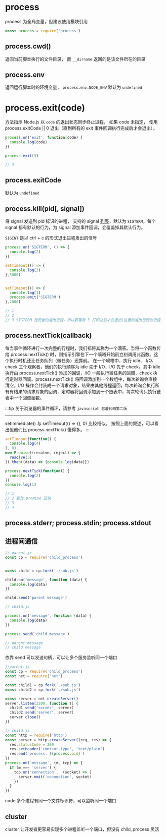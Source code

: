 # process

process 为全局变量，但建议使用模块引用

```js
const process = require('process')
```



## **process.cwd()**

返回当前脚本执行的文件目录， 而 `__dirname` 返回的是该文件所在的目录




## **process.env**

返回运行脚本时的环境变量， `process.env.NODE_ENV` 默认为 `undefined`



# **process.exit(code)**

方法指示 Node.js 以 `code` 的退出状态同步终止进程， 如果 code 未指定， 使用 process.exitCode || 0 退出（直到所有的 exit 事件回调执行完成后才会退出）。

```js
process.on('exit', function(code) {
  console.log(code)
})

process.exit(3)

// 3
```



## **process.exitCode**

默认为 `undefined`



## process.kill(pid[, signal])

将 signal 发送到 pid 标识的进程， 支持的 signal [列表](http://nodejs.cn/api/os.html#signal-constants)，默认为 `SIGTERM`，每个 signal 都有默认的行为，为 signal 添加事件回调，会覆盖掉其默认行为。

`SIGINT` 是以 ctrl + c 的形式退出进程发出的信号

```js
process.on('SIGTERM', () => {
  console.log(2)
})

setTimeout(() => {
  console.log(3)
},5000)


setTimeout(() => {
  console.log(1)
  process.emit('SIGTERM')
},2000)

// 1
// 2
// 3 SIGTERM 是安全的退出进程，所以要等到 3 打印之后才会退出(这里的退出是因为进程执行完成了，SIGTERM 的处理程序被覆盖掉了)
```



## process.nextTick(callback)

每当事件循环进行一次完整的行程时，我们都将其称为一个滴答。当将一个函数传给 process.nextTick() 时，则指示引擎在下一个嘀嗒开始前立刻调用此函数。这个执行时机还比任务队列（微任务）还靠前。
在一个嘀嗒中，执行 idle、 I/O、check 三个观察者，他们的执行顺序为 idle 先于 I/O，I/O 先于 check。其中  idle 执行由 process.nextTick() 添加的回调，I/O 一般执行微任务的回调，check 执行定时器回调。process.nextTick() 将回调添加到一个数组中，每次轮询会直接清空，I/O 操作会封装成一个请求对象，结果由其他线程返回，每次轮询会执行所有有结果的请求对象的回调，定时器将回调添加到一个链表中，每次轮询只执行链表中一个回调函数。 

:::tip
关于浏览器的事件循环，请参考 `javascript 忍着代码第二版`

---

setImmediate() 与 setTimeout(() => {}, 0) 比较相似， 按照上面的叙述，可以看出但他们比 process.nextTick() 慢得多。
:::

```js
setTimeout(function() {
  console.log(4)
}, 0)
new Promise((resolve, reject) => {
  resolve(3)
}).then((data) => {console.log(data)})

process.nextTick(function() {
  console.log(2)
})
console.log(1)

// 1
// 2 要比 promise 还快
// 3
// 4
```



## process.stderr; process.stdin; process.stdout



## 进程间通信

```js
// parent.js
const cp = require('child_process')


const child = cp.fork('./sub.js')

child.on('message', function (data) {
  console.log(data)
})

child.send('parent message')

// child.js

process.on('message', function (data) {
  console.log(data)
})

process.send('child message')

// parent message
// child message
```

依靠 send 可以发送句柄，可以让多个服务监听同一个端口

```js
//parent.js
const cp = require('child_process')
const net = require('net')

const child1 = cp.fork('./sub.js')
const child2 = cp.fork('./sub.js')

const server = net.createServer()
server.listen(3200, function () {
  child1.send('server', server)
  child2.send('server', server)
  server.close()
}) 

// child.js
const http = require('http')
const server = http.createServer((req, res) => {
  res.statusCode = 200
  res.setHeader('content-type', 'text/plain')
  res.end(`process: ${process.pid}`)
})
process.on('message', (m, tcp) => {
  if (m === 'server') {
    tcp.on('connection',  (socket) => {
      server.emit('connection', socket)
    })
  }
})
```

node 多个进程有同一个文件标识符，可以监听同一个端口

## cluster

cluster 让开发者更容易实现多个进程监听一个端口，但没有 child_process 灵活

